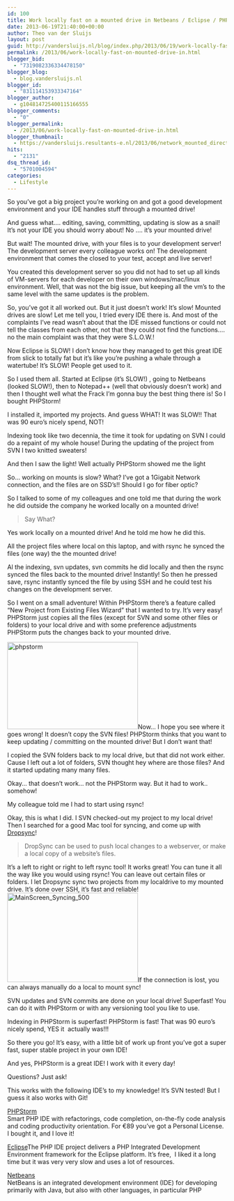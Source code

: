 ```yaml
---
id: 100
title: Work locally fast on a mounted drive in Netbeans / Eclipse / PHPStorm
date: 2013-06-19T21:40:00+00:00
author: Theo van der Sluijs
layout: post
guid: http://vandersluijs.nl/blog/index.php/2013/06/19/work-locally-fast-on-mounted-drive-in/
permalink: /2013/06/work-locally-fast-on-mounted-drive-in.html
blogger_bid:
  - "7319082336334478150"
blogger_blog:
  - blog.vandersluijs.nl
blogger_id:
  - "831114153933347164"
blogger_author:
  - g104814725400115166555
blogger_comments:
  - "0"
blogger_permalink:
  - /2013/06/work-locally-fast-on-mounted-drive-in.html
blogger_thumbnail:
  - https://vandersluijs.resultants-e.nl/2013/06/network_mounted_directory_may_be_slow_phpstorm-300x37-300x37.png
hits:
  - "2131"
dsq_thread_id:
  - "5701004594"
categories:
  - Lifestyle
---
```

So you&#8217;ve got a big project you&#8217;re working on and got a good development environment and your IDE handles stuff through a mounted drive!

And guess what&#8230;. editing, saving, committing, updating is slow as a snail! It&#8217;s not your IDE you should worry about! No &#8230;. it&#8217;s your mounted drive!  
<!--more-->

But wait! The mounted drive, with your files is to your development server! The development server every colleague&nbsp;works on! The development environment that comes the closed to your test, accept and live server!

You created this development server so you did not had to set up all kinds of VM-servers for each developer on their own windows/mac/linux environment. Well, that was not the big issue, but keeping all the vm&#8217;s to the same level with the same updates is the problem.

So, you&#8217;ve got it all worked out. But it just doesn&#8217;t work! It&#8217;s slow! Mounted drives are slow! Let me tell you, I tried every IDE there is. And most of the complaints I&#8217;ve read wasn&#8217;t about that the IDE missed functions or could not tell the classes from each other, not that they could not find the functions&#8230;. no the main complaint was that they were S.L.O.W.!

Now Eclipse is SLOW! I don&#8217;t know how they managed to get this great IDE from slick to totally fat but it&#8217;s like you&#8217;re pushing a whale through a watertube! It&#8217;s SLOW! People get used to it.

So I used them all. Started at Eclipse (it&#8217;s SLOW!) , going to Netbeans (looked SLOW!), then to Notepad++ (well that obviously doesn&#8217;t work) and then I thought well what the Frack I&#8217;m gonna buy the best thing there is! So I bought PHPStorm!

I installed it, imported my projects. And guess WHAT! It was SLOW!! That was 90 euro&#8217;s nicely spend, NOT!

Indexing took like two decennia, the time it took for updating on SVN I could do a repaint of my whole house! During the updating of the project from SVN I two knitted sweaters!

And then I saw the light! Well actually PHPStorm showed me the light![<img alt="network_mounted_directory_may_be_slow_phpstorm" class="alignleft size-medium wp-image-870" height="37" src="https://vandersluijs.resultants-e.nl/2013/06/network_mounted_directory_may_be_slow_phpstorm-300x37-300x37.png" width="300" />](https://vandersluijs.resultants-e.nl/2013/06/network_mounted_directory_may_be_slow_phpstorm-300x37.png)

So&#8230; working on mounts is slow? What? I&#8217;ve got a&nbsp;1Gigabit Network connection, and the files are on SSD&#8217;s!! Should I go for fiber optic?

So I talked to some of my colleagues and one told me that during the work he did outside the company he worked locally on a mounted drive!

> Say What?

Yes work locally on a mounted drive! And he told me how he did this.

All the project files where local on this laptop, and with rsync he synced the files (one way) the the mounted drive!

Al the indexing, svn updates, svn commits he did locally and then the rsync synced the files back to the mounted drive! Instantly! So then he pressed save, rsync instantly synced the file by using SSH and he could test his changes on the development server.

So I went on a small adventure! Within PHPStorm there&#8217;s a feature called &#8220;New Project from Existing Files Wizard&#8221; that I wanted to try.&nbsp;It&#8217;s very easy! PHPStorm just copies all the files (except for SVN and some other files or folders) to your local drive and with some preference adjustments PHPStorm puts the changes back to your mounted drive.

[<img alt="phpstorm" class="alignright size-medium wp-image-872" height="200" src="https://vandersluijs.resultants-e.nl/2013/06/phpstorm-300x200-300x200.png" width="300" />](https://vandersluijs.resultants-e.nl/2013/06/phpstorm-300x200.png)Now&#8230; I hope you see where it goes wrong! It doesn&#8217;t copy the SVN files! PHPStorm thinks that you want to keep updating / committing on the mounted drive! But I don&#8217;t want that!

I copied the SVN folders back to my local drive, but that did not work either. Cause I left out a lot of folders, SVN&nbsp;thought hey where are those files? And it started updating many many files.

Okay&#8230; that doesn&#8217;t work&#8230; not the PHPStorm way. But it had to work.. somehow!

My colleague told me I had to start using rsync!

Okay, this is what I did. I SVN checked-out my project to my local drive! Then I searched for a good Mac tool for syncing, and come up with <a href="http://www.mudflatsoftware.com/dropsync.html" target="_blank" title="Syncing Files">Dropsync</a>!

> DropSync can be used to push local changes to a webserver, or make a local copy of a website&#8217;s files.

It&#8217;s a left to right or right to left rsync tool! It works great! You can tune it all the way like you would using rsync! You can leave out certain files or folders. I let Dropsync sync two projects from my localdrive to my mounted drive. It&#8217;s done over SSH, it&#8217;s fast and reliable!  
[<img alt="MainScreen_Syncing_500" class="alignleft size-medium wp-image-873" height="205" src="https://vandersluijs.resultants-e.nl/2013/06/MainScreen_Syncing_500-300x205-300x205.png" width="300" />](https://vandersluijs.resultants-e.nl/2013/06/MainScreen_Syncing_500-300x205.png)If the connection is lost, you can always manually do a local to mount sync!

SVN updates and SVN commits are done on your local drive! Superfast! You can do it with PHPStorm or with any versioning tool you like to use.

Indexing in PHPStorm is superfast! PHPStorm is fast!&nbsp;That was 90 euro&#8217;s nicely spend, YES it &nbsp;actually was!!!

So there you go! It&#8217;s easy, with a little bit of work up front you&#8217;ve got a super fast, super stable project in your own IDE!

And yes, PHPStorm is a great IDE! I work with it every day!

Questions? Just ask!

This works with the following IDE&#8217;s to my knowledge! It&#8217;s SVN tested! But I guess it also works with Git!

<a href="http://www.jetbrains.com/phpstorm/" target="_blank" title="PHP IDE for developing smarter, not harder">PHPStorm</a>  
Smart PHP IDE with refactorings, code completion, on-the-fly code analysis and coding productivity orientation. For&nbsp;€89 you&#8217;ve got a Personal License. I bought it, and I love it!

<a href="http://www.eclipse.org/" target="_blank" title="A project aiming to provide a universal toolset for development. ">Eclipse</a>The PHP IDE project delivers a PHP Integrated Development Environment framework for the Eclipse platform. It&#8217;s free, &nbsp;I liked it a long time but it was very very slow and uses a lot of resources.

<a href="https://netbeans.org/" target="_blank" title="Fully-featured Java IDE written completely in Java, with many modules available, such as: debugger, form editor, object browser, CVS, emacs">Netbeans</a>  
NetBeans&nbsp;is an integrated development environment (IDE) for developing primarily with Java, but also with other languages, in particular PHP